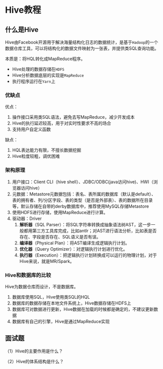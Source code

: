 # Hive教程

## 什么是Hive

Hive由Facebook开源用于解决海量结构化日志的数据统计，是基于`Hadoop`的一个数据仓库工具，可以将结构化的数据文件映射为一张表，并提供类SQL查询功能。

本质是：将HQL转化成MapReduce程序。

- Hive处理的数据存储在`HDFS`
- Hive分析数据底层的实现是`MapReduce`
- 执行程序运行在`Yarn`上

### 优缺点

优点：

1. 操作接口采用类SQL语法，避免去写MapReduce，减少开发成本
2. Hive的执行延迟较高，用于对实时性要求不高的场合
3. 支持用户自定义函数

缺点：

1. HQL表达能力有限，不擅长数据挖掘
2. Hive粒度较粗，调优困难

### 架构原理

1. 用户接口：Client CLI（hive shell）、JDBC/ODBC(java访问hive)、HWI（浏览器访问hive）
2. 元数据：Metastore元数据包括：表名、表所属的数据库（默认是default）、表的拥有者、列/分区字段、表的类型（是否是外部表）、表的数据所在目录等，默认存储在自带的derby数据库中，推荐使用MySQL存储Metastore
3. 使用HDFS进行存储，使用MapReduce进行计算。
4. 驱动器：Driver
   1. **解析器**（SQL Parser）：将SQL字符串转换成抽象语法树AST，这一步一般都用第三方工具库完成，比如antlr；对AST进行语法分析，比如表是否存在、字段是否存在、SQL语义是否有误。
   2. **编译器**（Physical Plan）：将AST编译生成逻辑执行计划。
   3. **优化器**（Query Optimizer）：对逻辑执行计划进行优化。
   4. **执行器**（Execution）：把逻辑执行计划转换成可以运行的物理计划，对于Hive来说，就是MR/Spark。

### Hive和数据库的比较

Hive为数据仓库而设计，不是数据库。

1. 数据库使用SQL，Hive使用类SQL的HQL
2. 数据库的数据存储在本地文件系统上，Hive数据存储在HDFS上
3. 数据库可对数据进行更新，Hive数据在加载的时候都是确定的，不建议更新数据
4. 数据库有自己的引擎，Hive是通过MapReduce实现

## 面试题

（1）Hive的主要作用是什么？

（2）Hive的体系结构是什么？